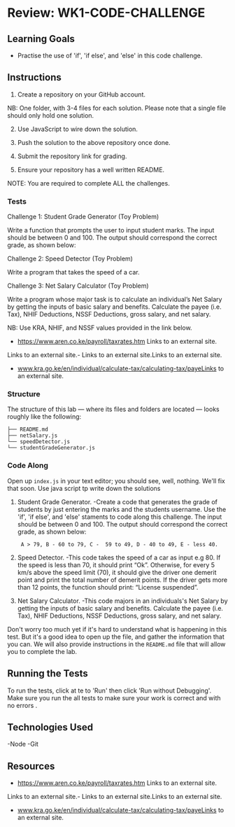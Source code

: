 # Review: WK1-CODE-CHALLENGE

## Learning Goals
- Practise the use of 'if', 'if else', and 'else' in this code challenge.

## Instructions

1. Create a repository on your GitHub account. 

NB: One folder, with 3-4 files for each solution. Please note that a single file should only hold one solution.

2. Use JavaScript to wire down the solution.

3. Push the solution to the above repository once done.

4. Submit the repository link for grading.

5. Ensure your repository has a well written README.

NOTE: You are required to complete ALL the challenges.

 

### Tests

Challenge 1: Student Grade Generator (Toy Problem)

Write a function that prompts the user to input student marks. The input should be between 0 and 100. The output should correspond the correct grade, as shown below: 


 
 Challenge 2: Speed Detector (Toy Problem)

Write a program that takes the speed of a car.


Challenge 3: Net Salary Calculator (Toy Problem)

Write a program whose major task is to calculate an individual’s Net Salary by getting the inputs of basic salary and benefits. Calculate the payee (i.e. Tax), NHIF Deductions, NSSF Deductions, gross salary, and net salary. 

NB: Use KRA, NHIF, and NSSF values provided in the link below.

- https://www.aren.co.ke/payroll/taxrates.htm Links to an external site.

Links to an external site.-  Links to an external site.Links to an external site.

- www.kra.go.ke/en/individual/calculate-tax/calculating-tax/payeLinks to an external site.


### Structure

The structure of this lab — where its files and folders are located
— looks roughly like the following:

``` text
├── README.md
├── netSalary.js
└── speedDetector.js
└── studentGradeGenerator.js
```

### Code Along

Open up `index.js` in your text editor; you should see, well, nothing. We'll fix
that soon.
Use java script tp write down the solutions
1. Student Grade Generator.
   -Create a code that generates the grade of students by just entering the marks and the students username.
   Use the 'if', 'if else', and 'else' staments to code along this challenge. 
   The input should be between 0 and 100. The output should correspond the correct grade, as shown below: 

        A > 79, B - 60 to 79, C -  59 to 49, D - 40 to 49, E - less 40.

2. Speed Detector.
   -This code takes the speed of a car as input e.g 80. If the speed is less than 70, it should print “Ok”. Otherwise, for every 5 km/s above the speed limit (70), it should give the driver one demerit point and print the total number of demerit points. If the driver gets more than 12 points, the function should print: “License suspended”.
3. Net Salary Calculator.
   -This code majors in an individuals's Net Salary by getting the inputs of basic salary and benefits. Calculate the payee (i.e. Tax), NHIF Deductions, NSSF Deductions, gross salary, and net salary. 


Don't worry too much yet if it's hard to understand what is happening in this test. But it's a good idea to open up the file, and
gather the information that you can. We will also provide instructions in the
`README.md` file that will allow you to complete the lab.

## Running the Tests

To run the tests, click at te to 'Run' then click 'Run without Debugging'.
Make sure you run the all tests to make sure your work is correct and with no errors .

## Technologies Used

-Node
-Git
 

## Resources

-  https://www.aren.co.ke/payroll/taxrates.htm Links to an external site.

Links to an external site.-  Links to an external site.Links to an external site.

- www.kra.go.ke/en/individual/calculate-tax/calculating-tax/payeLinks to an external site.

